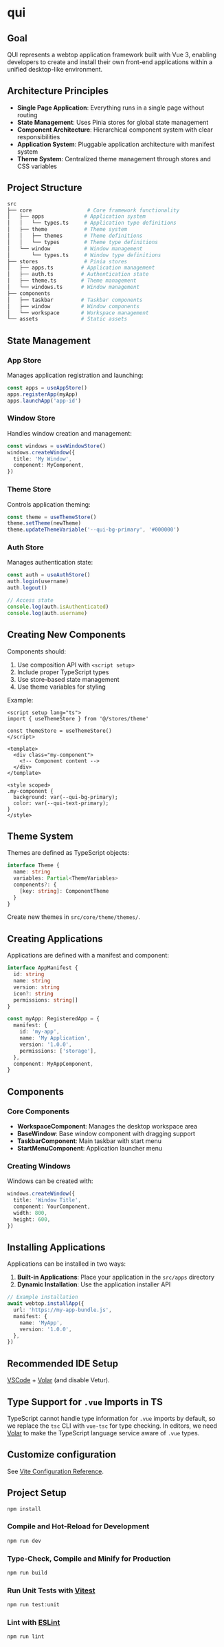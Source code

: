 # qui

## Goal

QUI represents a webtop application framework built with Vue 3, enabling developers to create and install their own front-end applications within a unified desktop-like environment.

## Architecture Principles

- **Single Page Application**: Everything runs in a single page without routing
- **State Management**: Uses Pinia stores for global state management
- **Component Architecture**: Hierarchical component system with clear responsibilities
- **Application System**: Pluggable application architecture with manifest system
- **Theme System**: Centralized theme management through stores and CSS variables

## Project Structure

```sh
src
├── core                  # Core framework functionality
│   ├── apps             # Application system
│   │   └── types.ts     # Application type definitions
│   ├── theme            # Theme system
│   │   ├── themes       # Theme definitions
│   │   └── types        # Theme type definitions
│   └── window           # Window management
│       └── types.ts     # Window type definitions
├── stores               # Pinia stores
│   ├── apps.ts         # Application management
│   ├── auth.ts         # Authentication state
│   ├── theme.ts        # Theme management
│   └── windows.ts      # Window management
├── components
│   ├── taskbar         # Taskbar components
│   ├── window          # Window components
│   └── workspace       # Workspace management
└── assets              # Static assets
```

## State Management

### App Store

Manages application registration and launching:

```typescript
const apps = useAppStore()
apps.registerApp(myApp)
apps.launchApp('app-id')
```

### Window Store

Handles window creation and management:

```typescript
const windows = useWindowStore()
windows.createWindow({
  title: 'My Window',
  component: MyComponent,
})
```

### Theme Store

Controls application theming:

```typescript
const theme = useThemeStore()
theme.setTheme(newTheme)
theme.updateThemeVariable('--qui-bg-primary', '#000000')
```

### Auth Store

Manages authentication state:

```typescript
const auth = useAuthStore()
auth.login(username)
auth.logout()

// Access state
console.log(auth.isAuthenticated)
console.log(auth.username)
```

## Creating New Components

Components should:

1. Use composition API with `<script setup>`
2. Include proper TypeScript types
3. Use store-based state management
4. Use theme variables for styling

Example:

```vue
<script setup lang="ts">
import { useThemeStore } from '@/stores/theme'

const themeStore = useThemeStore()
</script>

<template>
  <div class="my-component">
    <!-- Component content -->
  </div>
</template>

<style scoped>
.my-component {
  background: var(--qui-bg-primary);
  color: var(--qui-text-primary);
}
</style>
```

## Theme System

Themes are defined as TypeScript objects:

```typescript
interface Theme {
  name: string
  variables: Partial<ThemeVariables>
  components?: {
    [key: string]: ComponentTheme
  }
}
```

Create new themes in `src/core/theme/themes/`.

## Creating Applications

Applications are defined with a manifest and component:

```typescript
interface AppManifest {
  id: string
  name: string
  version: string
  icon?: string
  permissions: string[]
}

const myApp: RegisteredApp = {
  manifest: {
    id: 'my-app',
    name: 'My Application',
    version: '1.0.0',
    permissions: ['storage'],
  },
  component: MyAppComponent,
}
```

## Components

### Core Components

- **WorkspaceComponent**: Manages the desktop workspace area
- **BaseWindow**: Base window component with dragging support
- **TaskbarComponent**: Main taskbar with start menu
- **StartMenuComponent**: Application launcher menu

### Creating Windows

Windows can be created with:

```typescript
windows.createWindow({
  title: 'Window Title',
  component: YourComponent,
  width: 800,
  height: 600,
})
```

## Installing Applications

Applications can be installed in two ways:

1. **Built-in Applications**: Place your application in the `src/apps` directory
2. **Dynamic Installation**: Use the application installer API

```typescript
// Example installation
await webtop.installApp({
  url: 'https://my-app-bundle.js',
  manifest: {
    name: 'MyApp',
    version: '1.0.0',
  },
})
```

## Recommended IDE Setup

[VSCode](https://code.visualstudio.com/) + [Volar](https://marketplace.visualstudio.com/items?itemName=Vue.volar) (and disable Vetur).

## Type Support for `.vue` Imports in TS

TypeScript cannot handle type information for `.vue` imports by default, so we replace the `tsc` CLI with `vue-tsc` for type checking. In editors, we need [Volar](https://marketplace.visualstudio.com/items?itemName=Vue.volar) to make the TypeScript language service aware of `.vue` types.

## Customize configuration

See [Vite Configuration Reference](https://vite.dev/config/).

## Project Setup

```sh
npm install
```

### Compile and Hot-Reload for Development

```sh
npm run dev
```

### Type-Check, Compile and Minify for Production

```sh
npm run build
```

### Run Unit Tests with [Vitest](https://vitest.dev/)

```sh
npm run test:unit
```

### Lint with [ESLint](https://eslint.org/)

```sh
npm run lint
```

```

```

